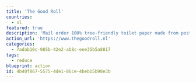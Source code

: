 ```yaml
---
title: 'The Good Roll'
countries:
  - nl
featured: true
description: 'Mail order 100% tree-friendly toilet paper made from post-consumer recycled paper.  50% of net profit from sales of The Good Roll is invested in the installation of safe toilets in East Africa.'
action_url: 'https://www.thegoodroll.nl'
categories:
  - 7adab10c-985b-42e2-ab8c-eee35b5a8817
tags:
  - reduce
blueprint: action
id: 4b40f867-5575-4de1-86ce-4beb15b98e3b
---
```

